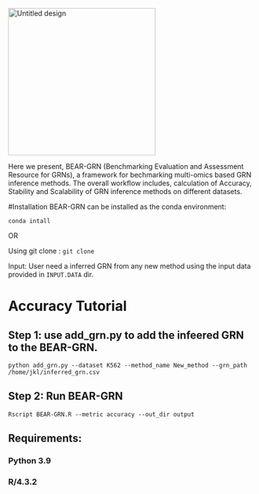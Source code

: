 <img width="300" height="300" alt="Untitled design" src="https://github.com/user-attachments/assets/fc550e11-42ee-46e8-804c-904d90231fc7" />

Here we present, BEAR-GRN (Benchmarking Evaluation and Assessment Resource for GRNs), a framework for bechmarking multi-omics based GRN inference methods. The overall workflow includes, calculation of Accuracy, Stability and Scalability of GRN inference methods on different datasets.

#Installation
BEAR-GRN can be installed as the conda environment:

`conda intall`

OR

Using git clone : 
`git clone`

Input: User need a inferred GRN from any new method using the input data provided in `INPUT.DATA` dir.
# Accuracy Tutorial
## Step 1: use add_grn.py to add the infeered GRN to the BEAR-GRN.

`python add_grn.py --dataset K562 --method_name New_method --grn_path /home/jkl/inferred_grn.csv`

## Step 2: Run BEAR-GRN

`Rscript BEAR-GRN.R --metric accuracy --out_dir output`

## Requirements:
### Python 3.9
### R/4.3.2


